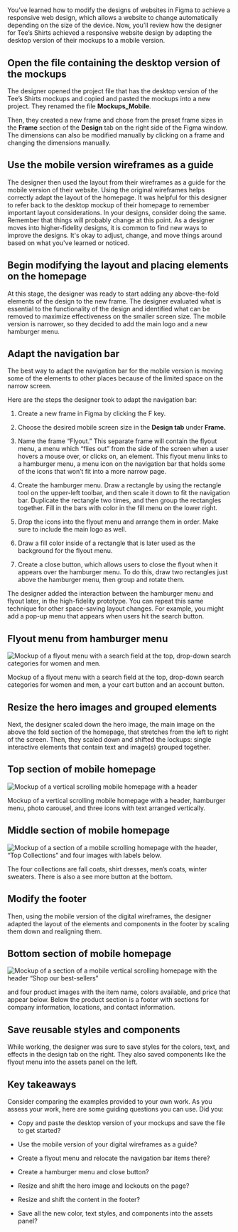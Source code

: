 
# 

You’ve learned how to modify the designs of websites in Figma to achieve a responsive web design, which allows a website to change automatically depending on the size of the device. Now, you’ll review how the designer for Tee’s Shirts achieved a responsive website design by adapting the desktop version of their mockups to a mobile version.

## **Open the file containing the desktop version of the mockups**

The designer opened the project file that has the desktop version of the Tee’s Shirts mockups and copied and pasted the mockups into a new project. They renamed the file **Mockups_Mobile**.

Then, they created a new frame and chose from the preset frame sizes in the **Frame** section of the **Design** tab on the right side of the Figma window. The dimensions can also be modified manually by clicking on a frame and changing the dimensions manually.

## **Use the mobile version wireframes as a guide**

The designer then used the layout from their wireframes as a guide for the mobile version of their website. Using the original wireframes helps correctly adapt the layout of the homepage. It was helpful for this designer to refer back to the desktop mockup of their homepage to remember important layout considerations. In your designs, consider doing the same. Remember that things will probably change at this point. As a designer moves into higher-fidelity designs, it is common to find new ways to improve the designs. It's okay to adjust, change, and move things around based on what you've learned or noticed.

## **Begin modifying the layout and placing elements on the homepage**

At this stage, the designer was ready to start adding any above-the-fold elements of the design to the new frame. The designer evaluated what is essential to the functionality of the design and identified what can be removed to maximize effectiveness on the smaller screen size. The mobile version is narrower, so they decided to add the main logo and a new hamburger menu. 

## **Adapt the navigation bar**

The best way to adapt the navigation bar for the mobile version is moving some of the elements to other places because of the limited space on the narrow screen.

Here are the steps the designer took to adapt the navigation bar:

1. Create a new frame in Figma by clicking the F key.
    
2. Choose the desired mobile screen size in the **Design tab** under **Frame.**
    
3. Name the frame “Flyout.” This separate frame will contain the flyout menu, a menu which “flies out” from the side of the screen when a user hovers a mouse over, or clicks on, an element. This flyout menu links to a hamburger menu, a menu icon on the navigation bar that holds some of the icons that won’t fit into a more narrow page.
    
4. Create the hamburger menu. Draw a rectangle by using the rectangle tool on the upper-left toolbar, and then scale it down to fit the navigation bar. Duplicate the rectangle two times, and then group the rectangles together. Fill in the bars with color in the fill menu on the lower right. 
    
5. Drop the icons into the flyout menu and arrange them in order. Make sure to include the main logo as well. 
    
6. Draw a fill color inside of a rectangle that is later used as the background for the flyout menu.
    
7. Create a close button, which allows users to close the flyout when it appears over the hamburger menu. To do this, draw two rectangles just above the hamburger menu, then group and rotate them. 
    

The designer added the interaction between the hamburger menu and flyout later, in the high-fidelity prototype. You can repeat this same technique for other space-saving layout changes. For example, you might add a pop-up menu that appears when users hit the search button.

## **Flyout menu from hamburger menu**

![Mockup of a flyout menu with a search field at the top, drop-down search categories for women and men.](https://d3c33hcgiwev3.cloudfront.net/imageAssetProxy.v1/baZEsRlLSg2cWXotOJYaHw_ccfaeecfec2f4a6498451ec58acb22f1_2e76Kp8Dyu1gxr7E3Y7X9Y7vts--QuEHdHiAOZ4d_bgpJwV1cItH2UqhenWd3PMB5kSkNMmf5BLZ9_KThyCBwmUG3sCjZz_K0BvrZD2Dfb1T3BKusi-mzZVC7KHfchCZ-lv-ZIit_c4_H6RmVSXakpdmjIGc5uPaVcPJGX-QC58V50mHTro--r_BkrYp7SPCQpYoYOOPuvdtdgvGqoPpInVBkfQeTChH7eiNVw?expiry=1745366400000&hmac=XwscmR-T9KUP91GWHFvkvgh4UgUoEKhWHW9uwfys0TY)

Mockup of a flyout menu with a search field at the top, drop-down search categories for women and men, a your cart button and an account button.

## **Resize the hero images and grouped elements**

Next, the designer scaled down the hero image, the main image on the above the fold section of the homepage, that stretches from the left to right of the screen. Then, they scaled down and shifted the lockups: single interactive elements that contain text and image(s) grouped together. 

## **Top section of mobile homepage**

![Mockup of a vertical scrolling mobile homepage with a header](https://d3c33hcgiwev3.cloudfront.net/imageAssetProxy.v1/Izlc6KJjQeCGMa9V-6QV6A_f8169ec2c08c4551b04a78f52da0fbf1_EKmBfWsJkdGgvfVBn-cmEkneoOfo2co6luIbYgYJksVavsa66fAuIMJEHBhz1XW7_6HXZuqCNDdcaHzXSJp_jpzzGW_roj37hVKEGC6IFbvvPk4jlXmsQyQxH5UMIyxf5-fDzYKHVkymydA3uq3LDczJQTEa0DQSBansAnENyW-xTogI5kQNBPmzqN-QqzIzZS3Hb1lhcFwvOmP-zE3xikCHO8XDDm8T10oIIw?expiry=1745366400000&hmac=EW72qavA4K2ryhVz91o7jhdoiBW7YPZf81z30i_o70c)

Mockup of a vertical scrolling mobile homepage with a header, hamburger menu, photo carousel, and three icons with text arranged vertically.

## **Middle section of mobile homepage**

![Mockup of a section of a mobile scrolling homepage with the header, “Top Collections” and four images with labels below.](https://d3c33hcgiwev3.cloudfront.net/imageAssetProxy.v1/6_xGiHgGTyakn-ALHh-bGQ_7a14bfd6fdd24245896636a07250aff1_OXHJktBpTaa3daeAJWd1b96wUrN-K1x841iz-BzeogGH90N6ewFdq8-yQxAr9hbw8ZrZVBq3Yu0tM2sLnp-y2Ep-t1gCTvmzY9JWn8A1ElY1oWNpYO87KjM_e2ohPwQpV26RnAtxpgDQab1yxvHhAuK9r81tagbX2Z9Gvqkz22CaWqETJS09kN6DmlK8o4YhyxbwXKez2hGguSISTw75cj0hJ7PQKE7naceuDw?expiry=1745366400000&hmac=ZY_J97RGn_5SKtPiVAr1f5gxeQsESi0Au7Ghs2JJYGM)

The four collections are fall coats, shirt dresses, men’s coats, winter sweaters. There is also a see more button at the bottom.

## **Modify the footer**

Then, using the mobile version of the digital wireframes, the designer adapted the layout of the elements and components in the footer by scaling them down and realigning them. 

## **Bottom section of mobile homepage**

![Mockup of a section of a mobile vertical scrolling homepage with the header “Shop our best-sellers”](https://d3c33hcgiwev3.cloudfront.net/imageAssetProxy.v1/kCyOImXPSee-hGB-WwoF-Q_f974fb3e0a04466da0475626c13f02f1_xc3I_J--lEHIorcoYCX9qDfKgA2owish4Rrr0UZgM-W5GVr9xJzfhw-AJkCQzheb9EtiBA56yMCNrxCN211MCm3mTSt3KIdhEW9D3M4g9saXhiyEXJqDMZUDGHP74WnfF1ltqPKkuJlk9uZv9z49CTbzzLlA15XK1yKf4gLS0pNkYkaWtaCyTl_ZNWbx48kqtEnAjJ6SpJgKAhc-6x6RAWmJYQ1ims9tiVw9yA?expiry=1745366400000&hmac=B82fG5zPu25x6s60tevZAodzzCem0yLfy4u7MOhmiIE)

and four product images with the item name, colors available, and price that appear below. Below the product section is a footer with sections for company information, locations, and contact information.

## **Save reusable styles and components**

While working, the designer was sure to save styles for the colors, text, and effects in the design tab on the right. They also saved components like the flyout menu into the assets panel on the left. 

## **Key takeaways**

Consider comparing the examples provided to your own work. As you assess your work, here are some guiding questions you can use. Did you:

- Copy and paste the desktop version of your mockups and save the file to get started?
    
- Use the mobile version of your digital wireframes as a guide?
    
- Create a flyout menu and relocate the navigation bar items there?
    
- Create a hamburger menu and close button?
    
- Resize and shift the hero image and lockouts on the page?
    
- Resize and shift the content in the footer?
    
- Save all the new color, text styles, and components into the assets panel?